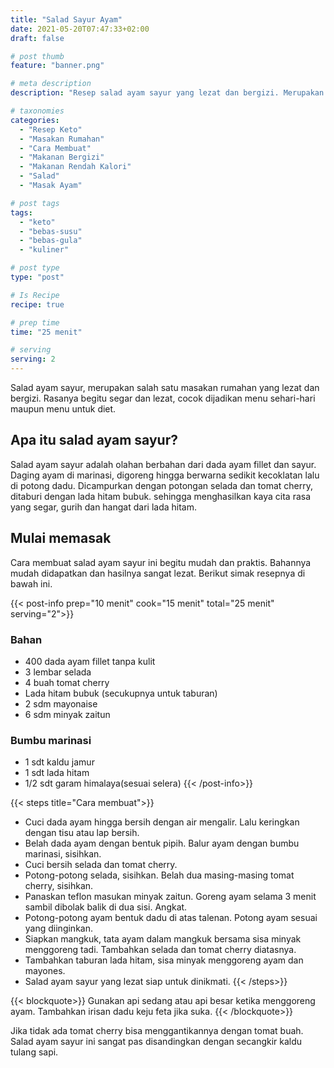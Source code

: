 ```yaml
---
title: "Salad Sayur Ayam"
date: 2021-05-20T07:47:33+02:00
draft: false

# post thumb
feature: "banner.png"

# meta description
description: "Resep salad ayam sayur yang lezat dan bergizi. Merupakan kreasi dari masakan ayam yang sehat. Sangat cocok menjadi menu hidangan untuk diet keto."

# taxonomies
categories:
  - "Resep Keto"
  - "Masakan Rumahan"
  - "Cara Membuat"
  - "Makanan Bergizi"
  - "Makanan Rendah Kalori"
  - "Salad"
  - "Masak Ayam"

# post tags
tags:
  - "keto"
  - "bebas-susu"
  - "bebas-gula"
  - "kuliner"

# post type
type: "post"

# Is Recipe
recipe: true

# prep time
time: "25 menit"

# serving
serving: 2
---
```

Salad ayam sayur, merupakan salah satu masakan rumahan yang lezat dan bergizi. Rasanya begitu segar dan lezat, cocok dijadikan menu sehari-hari maupun menu untuk diet.

## Apa itu salad ayam sayur?

Salad ayam sayur adalah olahan berbahan dari dada ayam fillet dan sayur. Daging ayam di marinasi, digoreng hingga berwarna sedikit kecoklatan lalu di potong dadu. Dicampurkan dengan potongan selada dan tomat cherry, ditaburi dengan lada hitam bubuk. sehingga menghasilkan kaya cita rasa yang segar, gurih dan hangat dari lada hitam.

## Mulai memasak

Cara membuat salad ayam sayur ini begitu mudah dan praktis. Bahannya mudah didapatkan dan hasilnya sangat lezat. Berikut simak resepnya di bawah ini.

{{< post-info prep="10 menit" cook="15 menit" total="25 menit" serving="2">}}

### Bahan

-   400 dada ayam fillet tanpa kulit
-   3 lembar selada
-   4 buah tomat cherry
-   Lada hitam bubuk (secukupnya untuk taburan)
-   2 sdm mayonaise
-   6 sdm minyak zaitun

### Bumbu marinasi

-   1 sdt kaldu jamur
-   1 sdt lada hitam
-   1/2 sdt garam himalaya(sesuai selera)
{{< /post-info>}}

{{< steps title="Cara membuat">}}
-   Cuci dada ayam hingga bersih dengan air mengalir. Lalu keringkan dengan tisu atau lap bersih.
-   Belah dada ayam dengan bentuk pipih. Balur ayam dengan bumbu marinasi, sisihkan.
-   Cuci bersih selada dan tomat cherry.
-   Potong-potong selada, sisihkan. Belah dua masing-masing tomat cherry, sisihkan.
-   Panaskan teflon masukan minyak zaitun. Goreng ayam selama 3 menit sambil dibolak balik di dua sisi. Angkat.
-   Potong-potong ayam bentuk dadu di atas talenan. Potong ayam sesuai yang diinginkan.
-   Siapkan mangkuk, tata ayam dalam mangkuk bersama sisa minyak menggoreng tadi. Tambahkan selada dan tomat cherry diatasnya.
-   Tambahkan taburan lada hitam, sisa minyak menggoreng ayam dan mayones.
-   Salad ayam sayur yang lezat siap untuk dinikmati.
{{< /steps>}}

{{< blockquote>}}
Gunakan api sedang atau api besar ketika menggoreng ayam. Tambahkan irisan dadu keju feta jika suka.
{{< /blockquote>}}

Jika tidak ada tomat cherry bisa menggantikannya dengan tomat buah. Salad ayam sayur ini sangat pas disandingkan dengan secangkir kaldu tulang sapi.